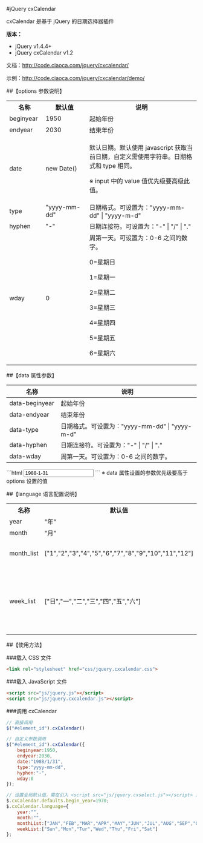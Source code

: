 #jQuery cxCalendar

cxCalendar 是基于 jQuery 的日期选择器插件

**版本：**

* jQuery v1.4.4+
* jQuery cxCalendar v1.2

文档：http://code.ciaoca.com/jquery/cxcalendar/

示例：http://code.ciaoca.com/jquery/cxcalendar/demo/

##【options 参数说明】
<table>
    <tr>
        <th width="80">名称</th>
        <th width="100">默认值</th>
        <th>说明</th>
    </tr>
    <tr>
        <td>beginyear</td>
        <td>1950</td>
        <td>起始年份</td>
    </tr>
    <tr>
        <td>endyear</td>
        <td>2030</td>
        <td>结束年份</td>
    </tr>
    <tr>
        <td>date</td>
        <td>new Date()</td>
        <td>
            <p>默认日期。默认使用 javascript 获取当前日期，自定义需使用字符串。日期格式和 type 相同。</p>
            <p>※ input 中的 value 值优先级要高级此值。</p>
        </td>
    </tr>
    <tr>
        <td>type</td>
        <td>"yyyy-mm-dd"</td>
        <td>日期格式。可设置为："yyyy-mm-dd" | "yyyy-m-d"</td>
    </tr>
    <tr>
        <td>hyphen</td>
        <td>"-"</td>
        <td>日期连接符。可设置为："-" | "/" | "."</td>
    </tr>
    <tr>
        <td>wday</td>
        <td>0</td>
        <td>周第一天。可设置为：0-6 之间的数字。
            <p>0=星期日</p>
            <p>1=星期一</p>
            <p>2=星期二</p>
            <p>3=星期三</p>
            <p>4=星期四</p>
            <p>5=星期五</p>
            <p>6=星期六</p>
        </td>
    </tr>
</table>

##【data 属性参数】
<table class="manual_table table_form">
	<thead>
		<tr>
			<th width="120">名称</th>
			<th>说明</th>
		</tr>
	</thead>
	<tr>
		<td>data-beginyear</td>
		<td>起始年份</td>
	</tr>
	<tr>
		<td>data-endyear</td>
		<td>结束年份</td>
	</tr>
	<tr>
		<td>data-type</td>
		<td>日期格式。可设置为："yyyy-mm-dd" | "yyyy-m-d"</td>
	</tr>
	<tr>
		<td>data-hyphen</td>
		<td>日期连接符。可设置为："-" | "/" | "."</td>
	</tr>
	<tr>
		<td>data-wday</td>
		<td>周第一天。可设置为：0-6 之间的数字。</td>
	</tr>
</table>
```html
<input id="element_id" type="text" value="1988-1-31" data-beginyear="2000" data-endyear="2015">
```
※ data 属性设置的参数优先级要高于 options 设置的值

##【language 语言配置说明】
<table>
    <tr>
        <th width="80">名称</th>
        <th width="400">默认值</th>
        <th>说明</th>
    </tr>
    <tr>
        <td>year</td>
        <td>"年"</td>
        <td></td>
    </tr>
    <tr>
        <td>month</td>
        <td>"月"</td>
        <td></td>
    </tr>
    <tr>
        <td>month_list</td>
        <td>["1","2","3","4","5","6","7","8","9","10","11","12"]</td>
        <td>月份名称。</td>
    </tr>
    <tr>
        <td>week_list</td>
        <td>["日","一","二","三","四","五","六"]</td>
        <td>星期名称。从星期日开始排序</td>
    </tr>
</table>

##【使用方法】

###载入 CSS 文件
```html
<link rel="stylesheet" href="css/jquery.cxcalendar.css">
```

###载入 JavaScript 文件
```html
<script src="js/jquery.js"></script>
<script src="js/jquery.cxcalendar.js"></script>
```

###调用 cxCalendar
```javascript
// 直接调用
$("#element_id").cxCalendar()

// 自定义参数调用
$("#element_id").cxCalendar({
    beginyear:1950,
    endyear:2030,
    date:"1988/1/31",
    type:"yyyy-mm-dd",
    hyphen:"-",
    wday:0
});

// 设置全局默认值，需在引入 <script src="js/jquery.cxselect.js"></script> 之后，调用之前设置
$.cxCalendar.defaults.begin_year=1970;
$.cxCalendar.language={
    year:"",
    month:"",
    monthList:["JAN","FEB","MAR","APR","MAY","JUN","JUL","AUG","SEP","OCT","NOV","DEC"],
    weekList:["Sun","Mon","Tur","Wed","Thu","Fri","Sat"]
};
```
